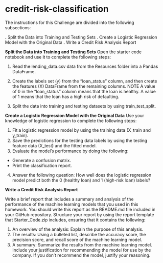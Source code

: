 # credit-risk-classification
The instructions for this Challenge are divided into the following subsections:



.  Split the Data into Training and Testing Sets
.  Create a Logistic Regression Model with the Original Data
.  Write a Credit Risk Analysis Report

**Split the Data into Training and Testing Sets**
Open the starter code notebook and use it to complete the following steps:
1. Read the lending_data.csv data from the Resources folder into a Pandas DataFrame.
2. Create the labels set (y) from the “loan_status” column, and then create the features (X) DataFrame from the remaining columns.
NOTE
A value of 0 in the “loan_status” column means that the loan is healthy. A value of 1 means that the loan has a high risk of defaulting.

3. Split the data into training and testing datasets by using train_test_split.

**Create a Logistic Regression Model with the Original Data**
Use your knowledge of logistic regression to complete the following steps:
1.  Fit a logistic regression model by using the training data (X_train and y_train).
2.  Save the predictions for the testing data labels by using the testing feature data (X_test) and the fitted model.
3.  Evaluate the model’s performance by doing the following:
   - Generate a confusion matrix.
   - Print the classification report.
4.  Answer the following question: How well does the logistic regression model predict both the 0 (healthy loan) and 1 (high-risk loan) labels?

**Write a Credit Risk Analysis Report**

Write a brief report that includes a summary and analysis of the performance of the machine learning models that you used in this homework. You should write this report as the README.md file included in your GitHub repository.
Structure your report by using the report template that Starter_Code.zip includes, ensuring that it contains the following:
1. An overview of the analysis: Explain the purpose of this analysis.
2. The results: Using a bulleted list, describe the accuracy score, the precision score, and recall score of the machine learning model.
3. A summary: Summarize the results from the machine learning model. Include your justification for recommending the model for use by the company. If you don’t recommend the model, justify your reasoning.
